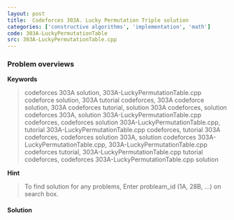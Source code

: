 ```yaml
---
layout: post
title:  Codeforces 303A. Lucky Permutation Triple solution
categories: ['constructive algorithms', 'implementation', 'math']
code: 303A-LuckyPermutationTable
src: 303A-LuckyPermutationTable.cpp
---
```

### **Problem overviews**

**Keywords**
> codeforces 303A solution, 303A-LuckyPermutationTable.cpp codeforce solution, 303A tutorial codeforces, 303A codeforce solution, 303A codeforces tutorial, solution 303A codeforces, solution codeforces 303A, solution 303A-LuckyPermutationTable.cpp codeforces, codeforces solution 303A-LuckyPermutationTable.cpp, tutorial 303A-LuckyPermutationTable.cpp codeforces, tutorial 303A codeforces, codeforces solution 303A, solution codeforces 303A-LuckyPermutationTable.cpp, 303A-LuckyPermutationTable.cpp codeforces tutorial, 303A-LuckyPermutationTable.cpp tutorial codeforces, codeforces 303A-LuckyPermutationTable.cpp solution

**Hint**
> To find solution for any problems, Enter probleam_id (1A, 28B, ...) on search box. 

#### **Solution**




